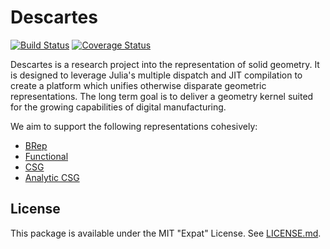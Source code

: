 # Descartes

[![Build Status](https://travis-ci.org/sjkelly/Descartes.jl.svg?branch=master)](https://travis-ci.org/sjkelly/Descartes.jl)
[![Coverage Status](https://coveralls.io/repos/github/sjkelly/Descartes.jl/badge.svg?branch=master)](https://coveralls.io/github/sjkelly/Descartes.jl?branch=master)

Descartes is a research project into the representation of solid geometry. It
is designed to leverage Julia's multiple dispatch and JIT compilation to
create a platform which unifies otherwise disparate geometric representations.
The long term goal is to deliver a geometry kernel suited for the growing
capabilities of digital manufacturing.

We aim to support the following representations cohesively:

- [BRep](http://en.wikipedia.org/wiki/Boundary_representation)
- [Functional](http://en.wikipedia.org/wiki/Function_representation)
- [CSG](http://en.wikipedia.org/wiki/Constructive_solid_geometry)
- [Analytic CSG](http://en.wikipedia.org/wiki/Rvachev_function)

## License
This package is available under the MIT "Expat" License. See [LICENSE.md](./LICENSE.md).
